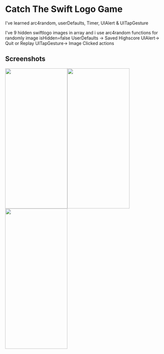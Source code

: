 
# Catch The Swift Logo Game
<p>I've learned arc4random, userDefaults, Timer, UIAlert & UITapGesture 

I've 9 hidden swiftlogo images in array and i use arc4random functions for randomly image isHidden=false 
UserDefaults -> Saved Highscore
UIAlert-> Quit or Replay
UITapGesture-> Image Clicked actions
</p>


## Screenshots
<img src="https://github.com/Furkansarip/iOS-Swift-Projects/blob/main/CatchTheSwiftLogo/Screenshots/main.png" width=200 height=450/><img src="https://github.com/Furkansarip/iOS-Swift-Projects/blob/main/CatchTheSwiftLogo/Screenshots/main2.png" width=200 height=450/><img src="https://github.com/Furkansarip/iOS-Swift-Projects/blob/main/CatchTheSwiftLogo/Screenshots/gameover.png" width=200 height=450/>



